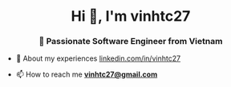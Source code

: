 <h1 align="center">Hi 👋, I'm vinhtc27 </h1>
<h3 align="center">🌟 Passionate Software Engineer from Vietnam</h3>

- 📄 About my experiences [linkedin.com/in/vinhtc27](https://linkedin.com/in/vinhtc27)

- 📫 How to reach me **vinhtc27@gmail.com**


